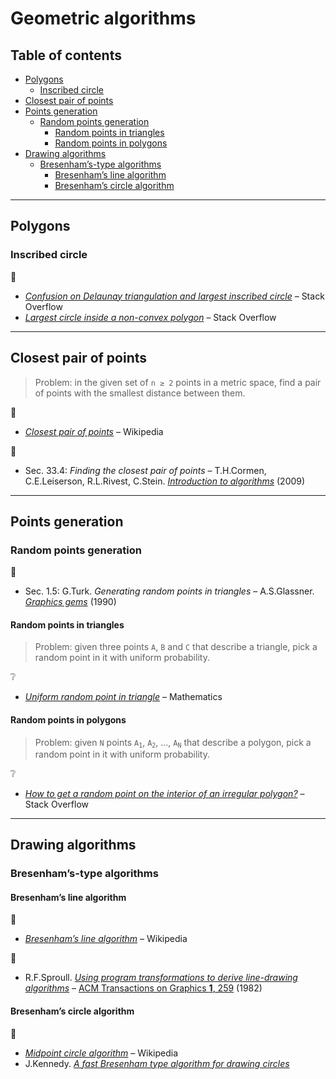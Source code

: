 # Geometric algorithms <!-- omit in toc -->

## Table of contents <!-- omit in toc -->

- [Polygons](#polygons)
	- [Inscribed circle](#inscribed-circle)
- [Closest pair of points](#closest-pair-of-points)
- [Points generation](#points-generation)
	- [Random points generation](#random-points-generation)
		- [Random points in triangles](#random-points-in-triangles)
		- [Random points in polygons](#random-points-in-polygons)
- [Drawing algorithms](#drawing-algorithms)
	- [Bresenham’s-type algorithms](#bresenhams-type-algorithms)
		- [Bresenham’s line algorithm](#bresenhams-line-algorithm)
		- [Bresenham’s circle algorithm](#bresenhams-circle-algorithm)

---

## Polygons

### Inscribed circle

:link:

- [*Confusion on Delaunay triangulation and largest inscribed circle*](https://stackoverflow.com/q/27872964) – Stack Overflow
- [*Largest circle inside a non-convex polygon*](https://stackoverflow.com/q/4279478) – Stack Overflow

---

## Closest pair of points

> Problem: in the given set of <code>n &geq; 2</code> points in a metric space, find a pair of points with the smallest distance between them.

:link:

- [*Closest pair of points*](https://en.wikipedia.org/wiki/Closest_pair_of_points_problem) – Wikipedia

:book:

- Sec. 33.4: *Finding the closest pair of points* – T.H.Cormen, C.E.Leiserson, R.L.Rivest, C.Stein. [*Introduction to algorithms*](https://mitpress.mit.edu/books/introduction-algorithms-third-edition) (2009)

---

## Points generation

### Random points generation

:book:

- Sec. 1.5: G.Turk. *Generating random points in triangles* – A.S.Glassner. [*Graphics gems*](https://www.glassner.com/portfolio/graphics-gems/) (1990)

#### Random points in triangles

> Problem: given three points `A`, `B` and `C` that describe a triangle, pick a random point in it with uniform probability.

:grey_question:

- [*Uniform random point in triangle*](https://math.stackexchange.com/q/18686) – Mathematics

#### Random points in polygons

> Problem: given `N` points <code>A<sub>1</sub></code>, <code>A<sub>2</sub></code>, ..., <code>A<sub>N</sub></code> that describe a polygon, pick a random point in it with uniform probability.

:grey_question:

- [*How to get a random point on the interior of an irregular polygon?*](https://stackoverflow.com/q/19481514) – Stack Overflow

---

## Drawing algorithms

### Bresenham’s-type algorithms

#### Bresenham’s line algorithm

:link:

- [*Bresenham’s line algorithm*](https://en.wikipedia.org/wiki/Bresenham%27s_line_algorithm) – Wikipedia

:page_facing_up:

- R.F.Sproull. [*Using program transformations to derive line-drawing algorithms*](http://public.callutheran.edu/~reinhart/CSC505/Week1/BresenhamLines.pdf) – [ACM Transactions on Graphics **1**, 259](https://doi.org/10.1145/357311.357312) (1982)

#### Bresenham’s circle algorithm

:link:

- [*Midpoint circle algorithm*](https://en.wikipedia.org/wiki/Midpoint_circle_algorithm) – Wikipedia
- J.Kennedy. [*A fast Bresenham type algorithm for drawing circles*](https://web.engr.oregonstate.edu/~sllu/bcircle.pdf)
